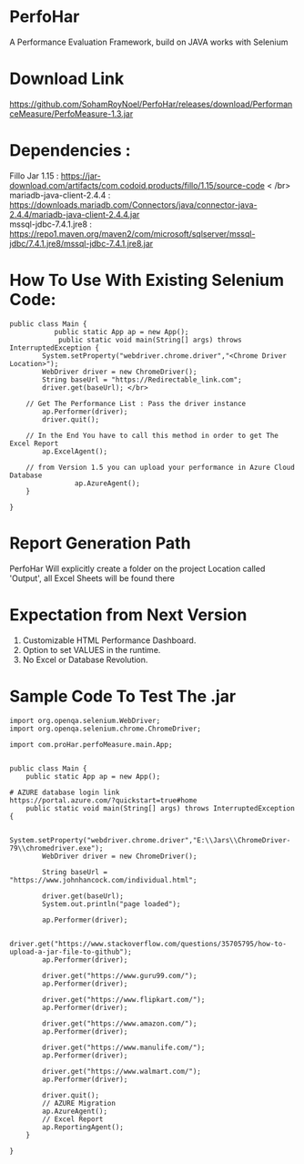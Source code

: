 # PerfoHar
A Performance Evaluation Framework, build on JAVA works with Selenium </br>

# Download Link
https://github.com/SohamRoyNoel/PerfoHar/releases/download/PerformanceMeasure/PerfoMeasure-1.3.jar

# Dependencies :
Fillo Jar 1.15 : https://jar-download.com/artifacts/com.codoid.products/fillo/1.15/source-code < /br>
mariadb-java-client-2.4.4 : https://downloads.mariadb.com/Connectors/java/connector-java-2.4.4/mariadb-java-client-2.4.4.jar </br>
mssql-jdbc-7.4.1.jre8 : https://repo1.maven.org/maven2/com/microsoft/sqlserver/mssql-jdbc/7.4.1.jre8/mssql-jdbc-7.4.1.jre8.jar

# How To Use With Existing Selenium Code:
```
public class Main { 
	       public static App ap = new App(); 
	        public static void main(String[] args) throws InterruptedException { 
		System.setProperty("webdriver.chrome.driver","<Chrome Driver Location>"); 
		WebDriver driver = new ChromeDriver(); 
		String baseUrl = "https://Redirectable_link.com"; 
		driver.get(baseUrl); </br>

    // Get The Performance List : Pass the driver instance 
		ap.Performer(driver);	
		driver.quit(); 
    
    // In the End You have to call this method in order to get The Excel Report 
		ap.ExcelAgent(); 
		
    // from Version 1.5 you can upload your performance in Azure Cloud Database
                ap.AzureAgent();
	} 

}
```
# Report Generation Path
PerfoHar Will explicitly create a folder on the project Location called 'Output', all Excel Sheets will be found there

# Expectation from Next Version
1. Customizable HTML Performance Dashboard. </br>
2. Option to set VALUES in the runtime.  </br>
3. No Excel or Database Revolution. </br>

# Sample Code To Test The .jar
```
import org.openqa.selenium.WebDriver;
import org.openqa.selenium.chrome.ChromeDriver;

import com.proHar.perfoMeasure.main.App;


public class Main {
	public static App ap = new App();

# AZURE database login link
https://portal.azure.com/?quickstart=true#home
	public static void main(String[] args) throws InterruptedException {

		System.setProperty("webdriver.chrome.driver","E:\\Jars\\ChromeDriver-79\\chromedriver.exe");
		WebDriver driver = new ChromeDriver();

		String baseUrl = "https://www.johnhancock.com/individual.html";

		driver.get(baseUrl);
		System.out.println("page loaded");

		ap.Performer(driver);
		
		driver.get("https://www.stackoverflow.com/questions/35705795/how-to-upload-a-jar-file-to-github");
		ap.Performer(driver);
		
		driver.get("https://www.guru99.com/");
		ap.Performer(driver);
		
		driver.get("https://www.flipkart.com/");
		ap.Performer(driver);
		
		driver.get("https://www.amazon.com/");
		ap.Performer(driver);
		
		driver.get("https://www.manulife.com/");
		ap.Performer(driver);
		
		driver.get("https://www.walmart.com/");
		ap.Performer(driver);
		
		driver.quit();
		// AZURE Migration
		ap.AzureAgent();
		// Excel Report
		ap.ReportingAgent();
	}

}
```
